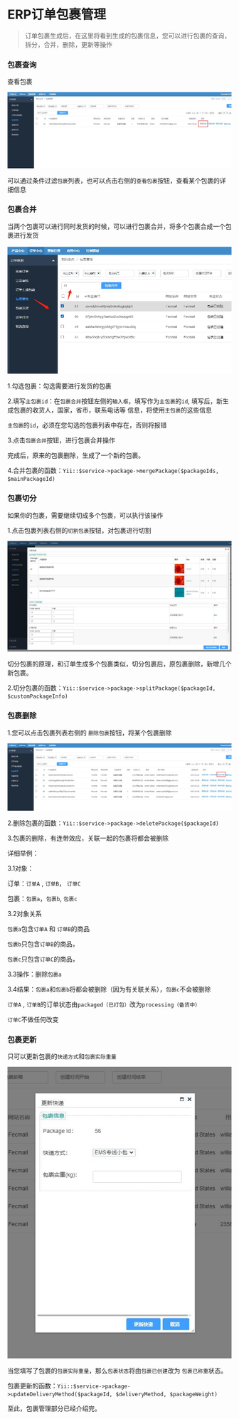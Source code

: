 ERP订单包裹管理
==========

> 订单包裹生成后，在这里将看到生成的包裹信息，您可以进行包裹的查询，拆分，合并，删除，更新等操作


### 包裹查询

查看包裹

![](images/fecerp11_5.jpg)

可以通过条件过滤`包裹`列表，也可以点击右侧的`查看包裹`按钮，查看某个包裹的详细信息


### 包裹合并


当两个包裹可以进行同时发货的时候，可以进行包裹合并，将多个包裹合成一个包裹进行发货

![](images/fecerp11_6.jpg)


1.勾选包裹：勾选需要进行发货的包裹

2.填写`主包裹id`：在`包裹合并`按钮左侧的`输入框`，填写作为`主包裹`的`id`, 填写后，新生成包裹的收货人，国家，省市，联系电话等
信息，将使用`主包裹`的这些信息


`主包裹`的`id`，必须在您勾选的包裹列表中存在，否则将报错

3.点击`包裹合并`按钮，进行包裹合并操作

完成后，原来的包裹删除，生成了一个新的包裹。

4.合并包裹的函数：`Yii::$service->package->mergePackage($packageIds, $mainPackageId)`

### 包裹切分

如果你的包裹，需要继续切成多个包裹，可以执行该操作

1.点击包裹列表右侧的`切割包裹`按钮，对包裹进行切割

![](images/fecerp11_7.jpg)


切分包裹的原理，和订单生成多个包裹类似，切分包裹后，原包裹删除，新增几个新包裹。

2.切分包裹的函数：`Yii::$service->package->splitPackage($packageId, $customPackageInfo)`

### 包裹删除

1.您可以点击包裹列表右侧的  `删除包裹`按钮，将某个包裹删除

![](images/fecerp11_8.jpg)

2.删除包裹的函数：`Yii::$service->package->deletePackage($packageId)`

3.包裹的删除，有连带效应，关联一起的包裹将都会被删除

详细举例：

3.1对象：

订单：`订单A` , `订单B`，  `订单C`

包裹：`包裹a`，`包裹b`, `包裹c`

3.2对象关系

`包裹a`包含`订单A` 和 `订单B`的商品

`包裹b`只包含`订单B`的商品，

`包裹c`只包含`订单C`的商品，

3.3操作：删除`包裹a`

3.4结果：`包裹a`和`包裹b`将都会被删除（因为有关联关系），`包裹c`不会被删除

`订单A` , `订单B`的订单状态由`packaged（已打包）`改为`processing（备货中）`

`订单C`不做任何改变



### 包裹更新

只可以更新包裹的`快递方式`和`包裹实际重量`

![](images/fecerp11_9.jpg)

当您填写了包裹的`包裹实际重量`，那么`包裹状态`将由`包裹已创建`改为 `包裹已称重`状态。

包裹更新的函数：`Yii::$service->package->updateDeliveryMethod($packageId, $deliveryMethod, $packageWeight)`

至此，包裹管理部分已经介绍完。
